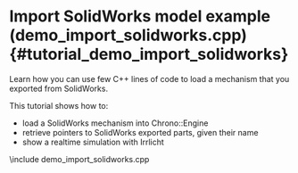 Import SolidWorks model example (demo_import_solidworks.cpp)  {#tutorial_demo_import_solidworks}
==========================

Learn how you can use few C++ lines of code to 
load a mechanism that you exported from SolidWorks. 

This tutorial shows how to:

- load a SolidWorks mechanism into Chrono::Engine
- retrieve pointers to SolidWorks exported parts, given their name
- show a realtime simulation with Irrlicht 
 
\include demo_import_solidworks.cpp


